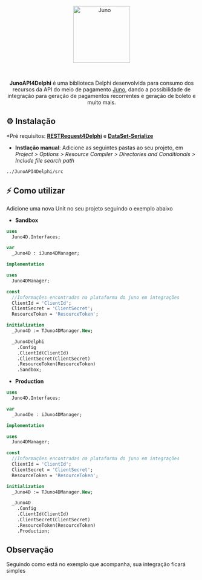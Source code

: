 <p align="center">
  <a href="https://github.com/alepmedeiros/Juno4D/blob/master/imagens/logo.png">
    <img alt="Juno" height="150" src="https://github.com/alepmedeiros/Juno4D/blob/master/imagens/logo.png">
  </a>  
</p><br>
<p align="center">
  <b>JunoAPI4Delphi</b> é uma biblioteca Delphi desenvolvida para consumo dos recursos da API do meio de pagamento <a href="https://juno.com.br/">Juno</a>, dando a possibilidade de integração para geração de pagamentos recorrentes e geração de boleto e muito mais.

## ⚙️ Instalação 

*Pré requisitos: [**RESTRequest4Delphi**](https://github.com/viniciussanchez/RESTRequest4Delphi) e [**DataSet-Serialize**](https://github.com/viniciussanchez/dataset-serialize)

* **Instlação manual**: Adicione as seguintes pastas ao seu projeto, em *Project > Options > Resource Compiler > Directories and Conditionals > Include file search path*

```
../JunoAPI4Delphi/src
```

## ⚡️ Como utilizar

Adicione uma nova Unit no seu projeto seguindo o exemplo abaixo

* **Sandbox**

```pascal
uses
  Juno4D.Interfaces;

var
  _Juno4D : iJuno4DManager;

implementation

uses
  Juno4DManager;

const
  //Informações encontradas na plataforma do juno em integrações
  ClientId = 'ClientId';
  ClientSecret = 'ClientSecret';
  ResourceToken = 'ResourceToken';

initialization
  _Juno4D := TJuno4DManager.New;

  _Juno4Delphi
    .Config
    .ClientId(ClientId)
    .ClientSecret(ClientSecret)
    .ResourceToken(ResourceToken)
    .Sandbox;
```

* **Production**

```pascal
uses
  Juno4D.Interfaces;

var
  _Juno4De : iJuno4DManager;

implementation

uses
  Juno4DManager;

const
  //Informações encontradas na plataforma do juno em integrações
  ClientId = 'ClientId';
  ClientSecret = 'ClientSecret';
  ResourceToken = 'ResourceToken';

initialization
  _Juno4D := TJuno4DManager.New;

  _Juno4D
    .Config
    .ClientId(ClientId)
    .ClientSecret(ClientSecret)
    .ResourceToken(ResourceToken)
    .Production;
```

## Observação

Seguindo como está no exemplo que acompanha, sua integração ficará simples
